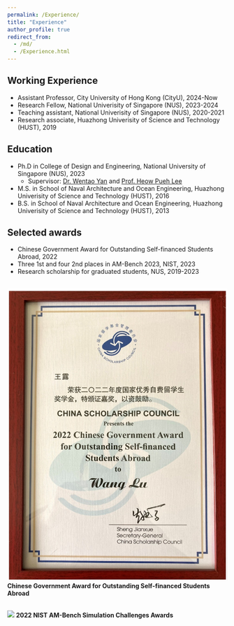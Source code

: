 ```yaml
---
permalink: /Experience/
title: "Experience"
author_profile: true
redirect_from: 
  - /md/
  - /Experience.html
---
```


Working Experience
---
* Assistant Professor, City University of Hong Kong (CityU), 2024-Now
* Research Fellow, National Univerisity of Singapore (NUS), 2023-2024
* Teaching assistant, National Univerisity of Singapore (NUS), 2020-2021
* Research associate, Huazhong Univerisity of Science and Technology (HUST), 2019

Education
---
* Ph.D in College of Design and Engineering, National University of Singapore (NUS), 2023
  * Supervisor: [Dr. Wentao Yan](https://cde.nus.edu.sg/me/staff/yan-wentao/) and [Prof. Heow Pueh Lee](https://cde.nus.edu.sg/me/staff/lee-heow-pueh/)
* M.S. in School of Naval Architecture and Ocean Engineering, Huazhong Univerisity of Science and Technology (HUST), 2016
* B.S. in School of Naval Architecture and Ocean Engineering, Huazhong Univerisity of Science and Technology (HUST), 2013

Selected awards
---
* Chinese Government Award for Outstanding Self-financed Students Abroad, 2022
* Three 1st and four 2nd places in AM-Bench 2023, NIST, 2023
* Research scholarship for graduated students, NUS, 2019-2023

<br/><img src='/images/2022Oversea Scholarship.jpg'>
**Chinese Government Award for Outstanding Self-financed Students Abroad**

<br/><img src='/images/2022Nist.jpgg'>
**2022 NIST AM-Bench Simulation Challenges Awards**
